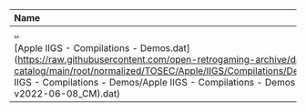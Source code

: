 |Name|Size|
|:---|---:|
|[..](../index.html)|DIR|
|[Apple IIGS - Compilations - Demos.dat](https://raw.githubusercontent.com/open-retrogaming-archive/dat-catalog/main/root/normalized/TOSEC/Apple/IIGS/Compilations/Demos/Apple IIGS - Compilations - Demos/Apple IIGS - Compilations - Demos (TOSEC-v2022-06-08_CM).dat)|843|
